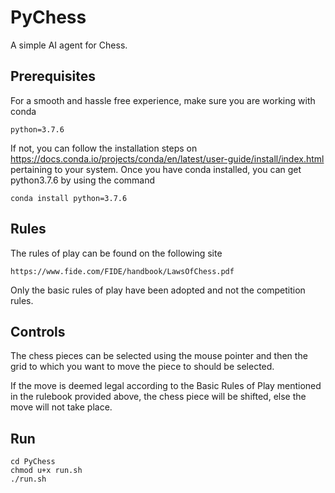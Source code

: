 # PyChess
A simple AI agent for Chess. 

## Prerequisites

For a smooth and hassle free experience, make sure you are working with conda
```
python=3.7.6
``` 

If not, you can follow the installation steps on https://docs.conda.io/projects/conda/en/latest/user-guide/install/index.html pertaining to your system.
Once you have conda installed, you can get python3.7.6 by using the command
```
conda install python=3.7.6
```

## Rules

The rules of play can be found on the following site
```
https://www.fide.com/FIDE/handbook/LawsOfChess.pdf
```

Only the basic rules of play have been adopted and not the competition rules. 

## Controls

The chess pieces can be selected using the mouse pointer and then the grid to which you want to move the piece to should be selected.

If the move is deemed legal according to the Basic Rules of Play mentioned in the rulebook provided above, the chess piece will be shifted, else the move will not take place.

## Run

```
cd PyChess
chmod u+x run.sh
./run.sh
```
